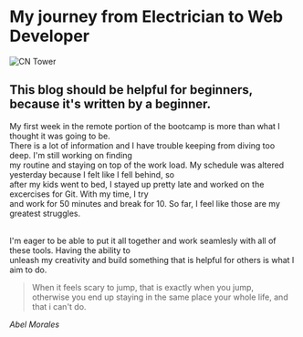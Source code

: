 # My journey from Electrician to Web Developer

![CN Tower](downloads/images/cnTower.jpg)

## This blog should be helpful for beginners, because it's written by a beginner. 

  My first week in the remote portion of the bootcamp is more than what I thought it was going to be. <br>
There is a lot of information and I have trouble keeping from diving too deep. I'm still working on finding <br>
my routine and staying on top of the work load. My schedule was altered yesterday because I felt like I fell behind, so <br>
after my kids went to bed, I stayed up pretty late and worked on the excercises for Git. With my time, I try <br>
and work for 50 minutes and break for 10. So far, I feel like those are my greatest struggles.<br>

<br>
I'm eager to be able to put it all together and work seamlesly with all of these tools. Having the ability to <br>
unleash my creativity and build something that is helpful for others is what I aim to do. 
<br>

>When it feels scary to jump, 
>that is exactly when you jump,<br>
>otherwise you end up staying in the same place your whole life,
>and that i can't do. 

*Abel Morales*

